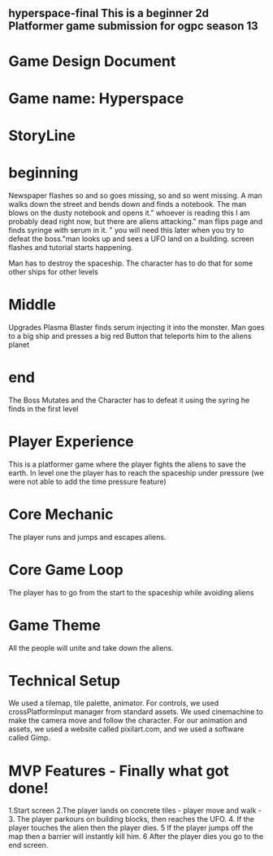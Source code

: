## hyperspace-final This is a beginner 2d Platformer game submission for ogpc season 13
# Game Design Document

# Game name: Hyperspace

# StoryLine

# beginning
Newspaper flashes so and so goes missing, so and so went missing. A man walks down the street and bends down and finds a notebook. The man blows on the dusty notebook and opens it." whoever is reading this I am probably dead right now, but there are aliens attacking." man flips page and finds syringe with serum in it. " you will need this later when you try to defeat the boss."man looks up and sees a UFO land on a building. screen flashes and tutorial starts happening.

Man has to destroy the spaceship. The character has to do that for some other ships for other levels
# Middle
Upgrades Plasma Blaster finds serum injecting it into the monster. Man goes to a big ship and presses a big red Button that teleports him to the aliens planet

# end
The Boss Mutates and the Character has to defeat it using the syring he finds in the first level



# Player Experience
This is a platformer game where the player fights the aliens to save the earth. In level one the player has to reach the spaceship under pressure (we were not able to add the time pressure feature)

# Core Mechanic
The player runs and jumps and escapes aliens. 

# Core Game Loop
 The player has to go from the start to the spaceship while avoiding aliens

# Game Theme
All the people will unite and take down the aliens.

# Technical Setup
We used a tilemap, tile palette, animator. For controls, we used crossPlatformInput manager from standard assets. We used cinemachine to make the camera 
move and follow the character. For our animation and assets, we used a website called pixilart.com, and we used a software called Gimp. 


# MVP Features - Finally what got done!

1.Start screen
2.The player lands on concrete tiles - player move and walk - 
3. The player parkours on building blocks, then reaches the UFO.
4. If the player touches the alien then the player dies. 
5 If the player jumps off the map then a barrier will instantly kill him.
6 After the player dies you go to the end screen.
